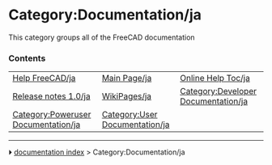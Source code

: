 # Category:Documentation/ja
This category groups all of the FreeCAD documentation

### Contents

|     |     |     |
| --- | --- | --- |
| [Help FreeCAD/ja](Help_FreeCAD/ja.md) | [Main Page/ja](Main_Page/ja.md) | [Online Help Toc/ja](Online_Help_Toc/ja.md) |
| [Release notes 1.0/ja](Release_notes_1.0/ja.md) | [WikiPages/ja](WikiPages/ja.md) | [Category:Developer Documentation/ja](Category_Developer_Documentation/ja.md) |
| [Category:Poweruser Documentation/ja](Category_Poweruser_Documentation/ja.md) | [Category:User Documentation/ja](Category_User_Documentation/ja.md) |



---
⏵ [documentation index](../README.md) > Category:Documentation/ja
